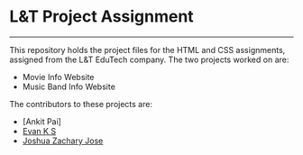 # L&T Project Assignment
<hr>
This repository holds the project files for the HTML and CSS assignments, assigned from the L&amp;T EduTech company. The two projects worked on are:

- Movie Info Website
- Music Band Info Website

The contributors to these projects are:

- [Ankit Pai]
- [Evan K S](https://github.com/EVAN-KS)
- [Joshua Zachary Jose](https://github.com/joshuazacharyjose)
